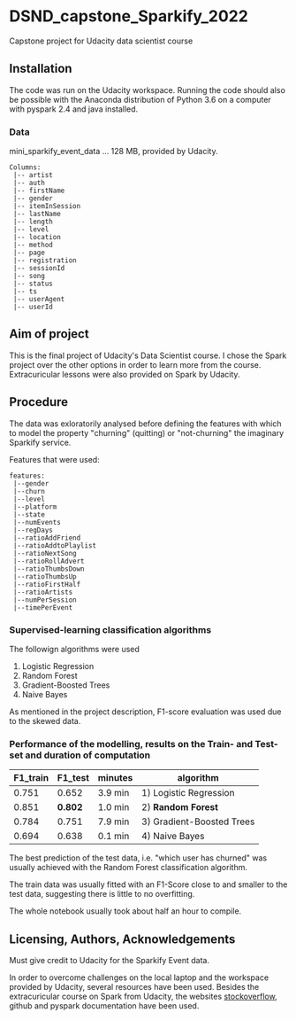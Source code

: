 # DSND_capstone_Sparkify_2022
Capstone project for Udacity data scientist course

## Installation
The code was run on the Udacity workspace. Running the code should also be possible with the Anaconda distribution of Python 3.6 on a computer with pyspark 2.4 and java installed.
 
### Data
mini_sparkify_event_data ... 128 MB, provided by Udacity.
```
Columns:
 |-- artist
 |-- auth
 |-- firstName
 |-- gender
 |-- itemInSession
 |-- lastName
 |-- length
 |-- level
 |-- location
 |-- method
 |-- page
 |-- registration
 |-- sessionId
 |-- song
 |-- status
 |-- ts
 |-- userAgent
 |-- userId
```

## Aim of project
This is the final project of Udacity's Data Scientist course. I chose the Spark project over the other options in order to learn more from the course. Extracuricular lessons were also provided on Spark by Udacity.

## Procedure

The data was exloratorily analysed before defining the features with which to model the property "churning" (quitting) or "not-churning" the imaginary Sparkify service.

Features that were used:
```
features:
 |--gender
 |--churn
 |--level
 |--platform
 |--state
 |--numEvents
 |--regDays
 |--ratioAddFriend
 |--ratioAddtoPlaylist
 |--ratioNextSong
 |--ratioRollAdvert
 |--ratioThumbsDown
 |--ratioThumbsUp
 |--ratioFirstHalf
 |--ratioArtists
 |--numPerSession
 |--timePerEvent
```

### Supervised-learning classification algorithms

The followign algorithms were used
   1) Logistic Regression
   2) Random Forest
   3) Gradient-Boosted Trees
   4) Naive Bayes

As mentioned in the project description, F1-score evaluation was used due to the skewed data.

### Performance of the modelling, results on the Train- and Test-set and duration of computation

|F1_train|F1_test|minutes|algorithm|
|-----|----|-------|---------|
|0.751|0.652|3.9 min|1) Logistic Regression|
|0.851 |**0.802**|1.0 min|2) **Random Forest**|
|0.784 |0.751 |7.9 min|3) Gradient-Boosted Trees|
|0.694 |0.638 |0.1 min|4) Naive Bayes|

The best prediction of the test data, i.e. "which user has churned" was usually achieved with the Random Forest classification algorithm.

The train data was usually fitted with an F1-Score close to and smaller to the test data, suggesting there is little to no overfitting.

The whole notebook usually took about half an hour to compile.


## Licensing, Authors, Acknowledgements

Must give credit to Udacity for the Sparkify Event data.

In order to overcome challenges on the local laptop and the workspace provided by Udacity, several resources have been used. Besides the extracuricular course on Spark from Udacity, the websites [stockoverflow](https://stackoverflow.com/), github and pyspark documentation have been used.
